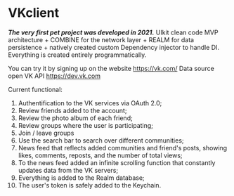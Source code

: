 # VKclient
**_The very first pet project was developed in 2021._**
UIkit clean code MVP architecture + COMBINE for the network layer + REALM for data persistence + natively created custom Dependency injector to handle DI. Everything is created entirely programmatically.

You can try it by signing up on the website https://vk.com/ 
Data source open VK API https://dev.vk.com

Current functional:
1) Authentification to the VK services via OAuth 2.0;
2) Review friends added to the account;
3) Review the photo album of each friend;
4) Review groups where the user is participating;
5) Join / leave groups
6) Use the search bar to search over different communities;
7) News feed that reflects added communities and friend's posts, showing likes, comments, reposts, and the number of total views;
8) To the news feed added an infinite scrolling function that constantly updates data from the VK servers;
9) Everything is added to the Realm database;
10) The user's token is safely added to the Keychain.
